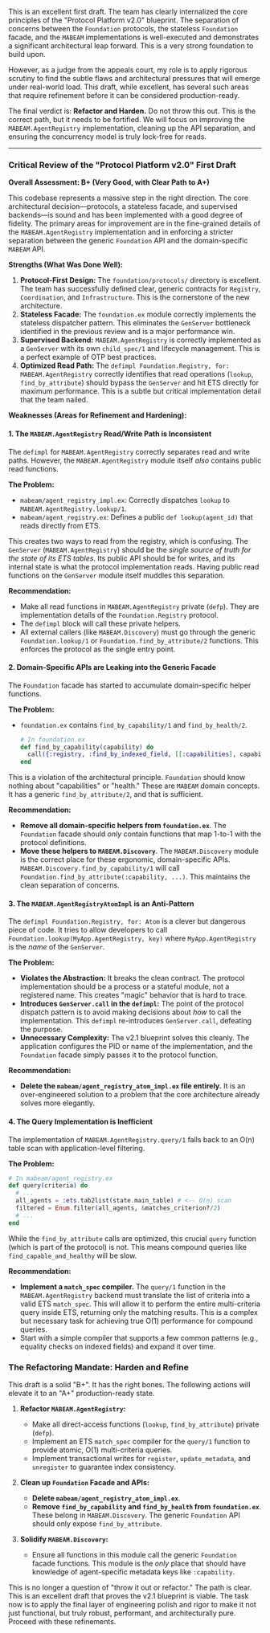 This is an excellent first draft. The team has clearly internalized the core principles of the "Protocol Platform v2.0" blueprint. The separation of concerns between the `Foundation` protocols, the stateless `Foundation` facade, and the `MABEAM` implementations is well-executed and demonstrates a significant architectural leap forward. This is a very strong foundation to build upon.

However, as a judge from the appeals court, my role is to apply rigorous scrutiny to find the subtle flaws and architectural pressures that will emerge under real-world load. This draft, while excellent, has several such areas that require refinement before it can be considered production-ready.

The final verdict is: **Refactor and Harden.** Do not throw this out. This is the correct path, but it needs to be fortified. We will focus on improving the `MABEAM.AgentRegistry` implementation, cleaning up the API separation, and ensuring the concurrency model is truly lock-free for reads.

---

### Critical Review of the "Protocol Platform v2.0" First Draft

**Overall Assessment: B+ (Very Good, with Clear Path to A+)**

This codebase represents a massive step in the right direction. The core architectural decision—protocols, a stateless facade, and supervised backends—is sound and has been implemented with a good degree of fidelity. The primary areas for improvement are in the fine-grained details of the `MABEAM.AgentRegistry` implementation and in enforcing a stricter separation between the generic `Foundation` API and the domain-specific `MABEAM` API.

**Strengths (What Was Done Well):**

1.  **Protocol-First Design:** The `foundation/protocols/` directory is excellent. The team has successfully defined clear, generic contracts for `Registry`, `Coordination`, and `Infrastructure`. This is the cornerstone of the new architecture.
2.  **Stateless Facade:** The `foundation.ex` module correctly implements the stateless dispatcher pattern. This eliminates the `GenServer` bottleneck identified in the previous review and is a major performance win.
3.  **Supervised Backend:** `MABEAM.AgentRegistry` is correctly implemented as a `GenServer` with its own `child_spec/1` and lifecycle management. This is a perfect example of OTP best practices.
4.  **Optimized Read Path:** The `defimpl Foundation.Registry, for: MABEAM.AgentRegistry` correctly identifies that read operations (`lookup`, `find_by_attribute`) should bypass the `GenServer` and hit ETS directly for maximum performance. This is a subtle but critical implementation detail that the team nailed.

**Weaknesses (Areas for Refinement and Hardening):**

#### 1. The `MABEAM.AgentRegistry` Read/Write Path is Inconsistent

The `defimpl` for `MABEAM.AgentRegistry` correctly separates read and write paths. However, the `MABEAM.AgentRegistry` module itself *also* contains public read functions.

**The Problem:**
*   `mabeam/agent_registry_impl.ex`: Correctly dispatches `lookup` to `MABEAM.AgentRegistry.lookup/1`.
*   `mabeam/agent_registry.ex`: Defines a public `def lookup(agent_id)` that reads directly from ETS.

This creates two ways to read from the registry, which is confusing. The `GenServer` (`MABEAM.AgentRegistry`) should be the *single source of truth for the state of its ETS tables*. Its public API should be for writes, and its internal state is what the protocol implementation reads. Having public read functions on the `GenServer` module itself muddles this separation.

**Recommendation:**

*   Make all read functions in `MABEAM.AgentRegistry` private (`defp`). They are implementation details of the `Foundation.Registry` protocol.
*   The `defimpl` block will call these private helpers.
*   All external callers (like `MABEAM.Discovery`) must go through the generic `Foundation.lookup/1` or `Foundation.find_by_attribute/2` functions. This enforces the protocol as the single entry point.

#### 2. Domain-Specific APIs are Leaking into the Generic Facade

The `Foundation` facade has started to accumulate domain-specific helper functions.

**The Problem:**
*   `foundation.ex` contains `find_by_capability/1` and `find_by_health/2`.
    ```elixir
    # In foundation.ex
    def find_by_capability(capability) do
      call({:registry, :find_by_indexed_field, [[:capabilities], capability]})
    end
    ```
This is a violation of the architectural principle. `Foundation` should know nothing about "capabilities" or "health." These are `MABEAM` domain concepts. It has a generic `find_by_attribute/2`, and that is sufficient.

**Recommendation:**

*   **Remove all domain-specific helpers from `foundation.ex`**. The `Foundation` facade should *only* contain functions that map 1-to-1 with the protocol definitions.
*   **Move these helpers to `MABEAM.Discovery`**. The `MABEAM.Discovery` module is the correct place for these ergonomic, domain-specific APIs. `MABEAM.Discovery.find_by_capability/1` will call `Foundation.find_by_attribute(:capability, ...)`. This maintains the clean separation of concerns.

#### 3. The `MABEAM.AgentRegistryAtomImpl` is an Anti-Pattern

The `defimpl Foundation.Registry, for: Atom` is a clever but dangerous piece of code. It tries to allow developers to call `Foundation.lookup(MyApp.AgentRegistry, key)` where `MyApp.AgentRegistry` is the *name* of the `GenServer`.

**The Problem:**

*   **Violates the Abstraction:** It breaks the clean contract. The protocol implementation should be a process or a stateful module, not a registered name. This creates "magic" behavior that is hard to trace.
*   **Introduces `GenServer.call` in the `defimpl`:** The point of the protocol dispatch pattern is to avoid making decisions about *how* to call the implementation. This `defimpl` re-introduces `GenServer.call`, defeating the purpose.
*   **Unnecessary Complexity:** The v2.1 blueprint solves this cleanly. The application configures the PID or name of the implementation, and the `Foundation` facade simply passes it to the protocol function.

**Recommendation:**

*   **Delete the `mabeam/agent_registry_atom_impl.ex` file entirely.** It is an over-engineered solution to a problem that the core architecture already solves more elegantly.

#### 4. The Query Implementation is Inefficient

The implementation of `MABEAM.AgentRegistry.query/1` falls back to an O(n) table scan with application-level filtering.

**The Problem:**
```elixir
# In mabeam/agent_registry.ex
def query(criteria) do
  # ...
  all_agents = :ets.tab2list(state.main_table) # <-- O(n) scan
  filtered = Enum.filter(all_agents, &matches_criterion?/2)
  # ...
end
```
While the `find_by_attribute` calls are optimized, this crucial `query` function (which is part of the protocol) is not. This means compound queries like `find_capable_and_healthy` will be slow.

**Recommendation:**

*   **Implement a `match_spec` compiler.** The `query/1` function in the `MABEAM.AgentRegistry` backend must translate the list of criteria into a valid ETS `match_spec`. This will allow it to perform the entire multi-criteria query inside ETS, returning only the matching results. This is a complex but necessary task for achieving true O(1) performance for compound queries.
*   Start with a simple compiler that supports a few common patterns (e.g., equality checks on indexed fields) and expand it over time.

### The Refactoring Mandate: Harden and Refine

This draft is a solid "B+". It has the right bones. The following actions will elevate it to an "A+" production-ready state.

1.  **Refactor `MABEAM.AgentRegistry`:**
    *   Make all direct-access functions (`lookup`, `find_by_attribute`) private (`defp`).
    *   Implement an ETS `match_spec` compiler for the `query/1` function to provide atomic, O(1) multi-criteria queries.
    *   Implement transactional writes for `register`, `update_metadata`, and `unregister` to guarantee index consistency.

2.  **Clean up `Foundation` Facade and APIs:**
    *   **Delete `mabeam/agent_registry_atom_impl.ex`**.
    *   **Remove `find_by_capability` and `find_by_health` from `foundation.ex`**. These belong in `MABEAM.Discovery`. The generic `Foundation` API should only expose `find_by_attribute`.

3.  **Solidify `MABEAM.Discovery`:**
    *   Ensure all functions in this module call the generic `Foundation` facade functions. This module is the *only* place that should have knowledge of agent-specific metadata keys like `:capability`.

This is no longer a question of "throw it out or refactor." The path is clear. This is an excellent draft that proves the v2.1 blueprint is viable. The task now is to apply the final layer of engineering polish and rigor to make it not just functional, but truly robust, performant, and architecturally pure. Proceed with these refinements.